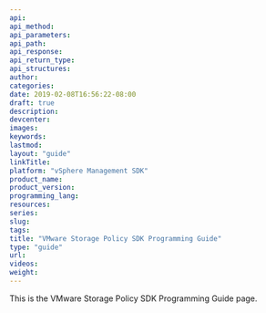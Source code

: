 ```yaml
---
api:
api_method:
api_parameters:
api_path:
api_response:
api_return_type:
api_structures:
author:
categories:
date: 2019-02-08T16:56:22-08:00
draft: true
description:
devcenter:
images:
keywords:
lastmod:
layout: "guide"
linkTitle:
platform: "vSphere Management SDK"
product_name:
product_version:
programming_lang:
resources:
series:
slug:
tags:
title: "VMware Storage Policy SDK Programming Guide"
type: "guide"
url:
videos:
weight:
---
```

This is the VMware Storage Policy SDK Programming Guide page.
